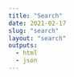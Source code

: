 ```yaml
---
title: "Search"
date: 2021-02-17
slug: "search"
layout: "search"
outputs:
  - html
  - json
---
```

